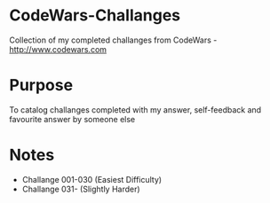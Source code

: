 # CodeWars-Challanges

Collection of my completed challanges from CodeWars - http://www.codewars.com

# Purpose

To catalog challanges completed with my answer, self-feedback and favourite answer by someone else

# Notes

* Challange 001-030 (Easiest Difficulty)
* Challange 031-	(Slightly Harder)